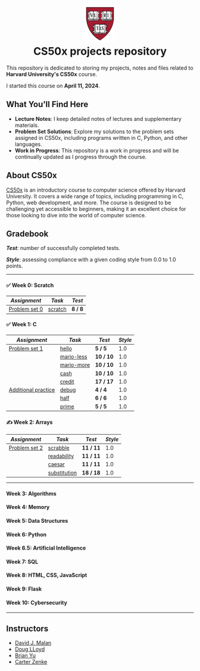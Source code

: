 <h1 align="center"><img src="harvard_university_logo.svg" alt="Harvard University Logo" height="100">
<br/>
CS50x projects repository</h1>

This repository is dedicated to storing my projects, notes and files related to **Harvard University's CS50x** course.

I started this course on **April 11, 2024**.

## What You'll Find Here

- **Lecture Notes**: I keep detailed notes of lectures and supplementary materials.
- **Problem Set Solutions**: Explore my solutions to the problem sets assigned in CS50x, including programs written in C, Python, and other languages.
- **Work in Progress**: This repository is a work in progress and will be continually updated as I progress through the course.

## About CS50x

[CS50x](https://cs50.harvard.edu/x/2024/) is an introductory course to computer science offered by Harvard University. It covers a wide range of topics, including programming in C, Python, web development, and more. The course is designed to be challenging yet accessible to beginners, making it an excellent choice for those looking to dive into the world of computer science.

## Gradebook

***Test***: number of successfully completed tests.

***Style***: assessing compliance with a given coding style from 0.0 to 1.0 points.

---

#### ✅ Week 0: Scratch

| *Assignment*                                                                                        | *Task*                                                                                                          | *Test*    |
|-----------------------------------------------------------------------------------------------------|-----------------------------------------------------------------------------------------------------------------|-----------|
| [Problem set 0](https://github.com/raydtutto/harvard-cs50x-2024/tree/main/src/week_0/problem_set_0) | [scratch](https://github.com/raydtutto/harvard-cs50x-2024/blob/main/src/week_0/problem_set_0/pset0_solution.md) | **8 / 8** |

#### ✅ Week 1: C

| *Assignment*                                                                                                    | *Task*                                                                                                              | *Test*      | *Style* |
|-----------------------------------------------------------------------------------------------------------------|---------------------------------------------------------------------------------------------------------------------|-------------|---------|
| [Problem set 1](https://github.com/raydtutto/harvard-cs50x-2024/tree/main/src/week_1/problem_set_1)             | [hello](https://github.com/raydtutto/harvard-cs50x-2024/blob/main/src/week_1/problem_set_1/me/hello.c)              | **5 / 5**   | 1.0     |
|                                                                                                                 | [mario-less](https://github.com/raydtutto/harvard-cs50x-2024/blob/main/src/week_1/problem_set_1/mario-less/mario.c) | **10 / 10** | 1.0     |
|                                                                                                                 | [mario-more](https://github.com/raydtutto/harvard-cs50x-2024/blob/main/src/week_1/problem_set_1/mario-more/mario.c) | **10 / 10** | 1.0     |
|                                                                                                                 | [cash](https://github.com/raydtutto/harvard-cs50x-2024/blob/main/src/week_1/problem_set_1/cash/cash.c)              | **10 / 10** | 1.0     |
|                                                                                                                 | [credit](https://github.com/raydtutto/harvard-cs50x-2024/blob/main/src/week_1/problem_set_1/credit/credit.c)        | **17 / 17** | 1.0     |
| [Additional practice](https://github.com/raydtutto/harvard-cs50x-2024/tree/main/src/week_1/additional_practice) | [debug](https://github.com/raydtutto/harvard-cs50x-2024/blob/main/src/week_1/additional_practice/debug/debug.c)     | **4 / 4**   | 1.0     |
|                                                                                                                 | [half](https://github.com/raydtutto/harvard-cs50x-2024/blob/main/src/week_1/additional_practice/half/half.c)        | **6 / 6**   | 1.0     |
|                                                                                                                 | [prime](https://github.com/raydtutto/harvard-cs50x-2024/blob/main/src/week_1/additional_practice/prime/prime.c)     | **5 / 5**   | 1.0     |

#### ✍️ Week 2: Arrays

| *Assignment*                                                                                        | *Task*                                                                                                          | *Test*      | *Style* |
|-----------------------------------------------------------------------------------------------------|-----------------------------------------------------------------------------------------------------------------|-------------|---------|
| [Problem set 2](https://github.com/raydtutto/harvard-cs50x-2024/tree/main/src/week_2/problem_set_2) | [scrabble](https://github.com/raydtutto/harvard-cs50x-2024/blob/main/src/week_2/problem_set_2/scrabble.c)       | **11 / 11** | 1.0     |
|                                                                                                     | [readability](https://github.com/raydtutto/harvard-cs50x-2024/blob/main/src/week_2/problem_set_2/readability.c) | **11 / 11** | 1.0     |
|                                                                                                     | [caesar](https://github.com/raydtutto/harvard-cs50x-2024/blob/main/src/week_2/problem_set_2/caesar.c)           | **11 / 11** | 1.0     |
|                                                                                                     | [substitution](https://github.com/raydtutto/harvard-cs50x-2024/blob/main/src/week_2/problem_set_2/substitution.c)           | **18 / 18** | 1.0     |

---

#### Week 3: Algorithms
#### Week 4: Memory
#### Week 5: Data Structures
#### Week 6: Python
#### Week 6.5: Artificial Intelligence
#### Week 7: SQL
#### Week 8: HTML, CSS, JavaScript
#### Week 9: Flask
#### Week 10: Cybersecurity

---

## Instructors

- [David J. Malan](https://github.com/dmalan)
- [Doug LLoyd](https://github.com/dlloyd09)
- [Brian Yu](https://github.com/brianyu28)
- [Carter Zenke](https://github.com/carterzenke)
